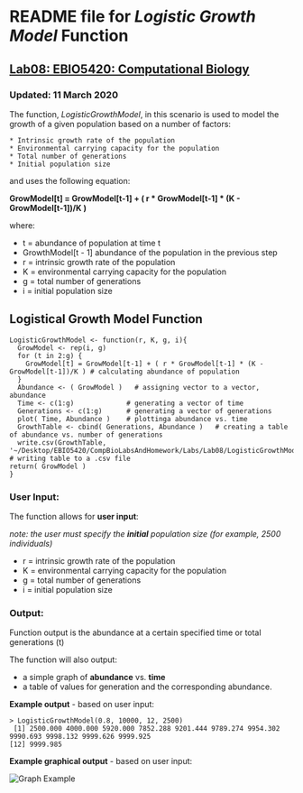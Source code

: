 # **README file for _Logistic Growth Model_ Function** 

## [Lab08: EBIO5420: Computational Biology](https://github.com/flaxmans/CompBio_on_git/blob/master/Labs/Lab08/Lab08_documentation_and_metadata.md)

### Updated: 11 March 2020


The function, _LogisticGrowthModel_, in this scenario is used to model the growth of a given 
population based on a number of factors:

	* Intrinsic growth rate of the population
	* Environmental carrying capacity for the population
	* Total number of generations
	* Initial population size
	

and uses the following equation:

**GrowModel[t] = GrowModel[t-1] + ( r * GrowModel[t-1] * (K - GrowModel[t-1])/K )**

where:

* t = abundance of population at time t
* GrowthModel[t - 1] abundance of the population in the previous step
* r = intrinsic growth rate of the population
* K = environmental carrying capacity for the population
* g = total number of generations
* i = initial population size


## **Logistical Growth Model Function**

```
LogisticGrowthModel <- function(r, K, g, i){
  GrowModel <- rep(i, g)
  for (t in 2:g) {
    GrowModel[t] = GrowModel[t-1] + ( r * GrowModel[t-1] * (K - GrowModel[t-1])/K ) # calculating abundance of population
  }
  Abundance <- ( GrowModel )   # assigning vector to a vector, abundance
  Time <- c(1:g)             # generating a vector of time
  Generations <- c(1:g)      # generating a vector of generations
  plot( Time, Abundance )    # plottinga abundance vs. time
  GrowthTable <- cbind( Generations, Abundance )   # creating a table of abundance vs. number of generations
  write.csv(GrowthTable, '~/Desktop/EBIO5420/CompBioLabsAndHomework/Labs/Lab08/LogisticGrowthModel.csv')   # writing table to a .csv file
return( GrowModel )
}
```

### **User Input:**

The function allows for **user input**: 

_note: the user must specify the **initial** population size (for example, 2500 individuals)_  

* r = intrinsic growth rate of the population
* K = environmental carrying capacity for the population
* g = total number of generations
* i = initial population size


### **Output:**

Function output is the abundance at a certain specified time or total generations (t)

The function will also output: 

* a simple graph of **abundance** vs. **time**
* a table of values for generation and the corresponding abundance.



**Example output** - based on user input:

```
> LogisticGrowthModel(0.8, 10000, 12, 2500)
 [1] 2500.000 4000.000 5920.000 7852.288 9201.444 9789.274 9954.302 9990.693 9998.132 9999.626 9999.925
[12] 9999.985
```

**Example graphical output** - based on user input:

![Graph Example](Rplot_GrwthFunction_AbundVsTime_EBIO5420_03112020.png)